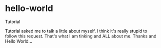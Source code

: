 # hello-world
Tutorial

Tutorial asked me to talk a little about myself.
I think it's really stupid to follow this request.
That's what I am tinking and ALL about me.
Thanks and Hello World...

